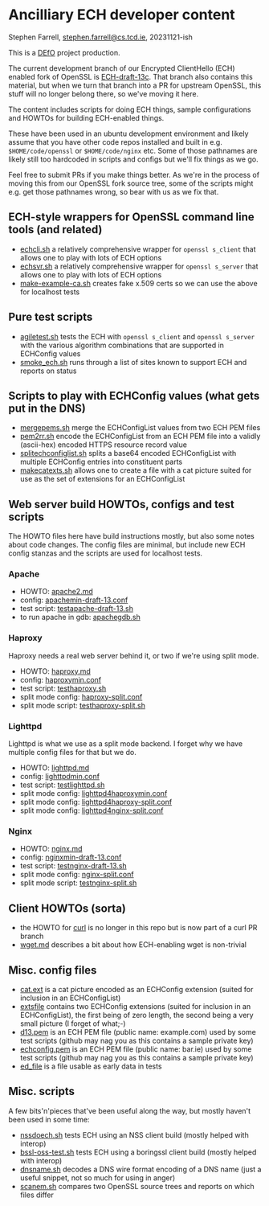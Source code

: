 # Ancilliary ECH developer content

Stephen Farrell, stephen.farrell@cs.tcd.ie, 20231121-ish

This is a [DEfO](https://defo.ie) project production.

The current development branch of our Encrypted ClientHello (ECH) enabled fork
of OpenSSL is
[ECH-draft-13c](https://github.com/sftcd/openssl/tree/ECH-draft-13c). That
branch also contains this material, but when we turn that branch into a PR for
upstream OpenSSL, this stuff will no longer belong there, so we've moving it
here.

The content includes scripts for doing ECH things, sample configurations and
HOWTOs for building ECH-enabled things.

These have been used in an ubuntu development environment and likely assume
that you have other code repos installed and built in e.g.
``$HOME/code/openssl`` or ``$HOME/code/nginx`` etc. Some of those pathnames are
likely still too hardcoded in scripts and configs but we'll fix things as we
go. 

Feel free to submit PRs if you make things better. As we're in the process of
moving this from our OpenSSL fork source tree, some of the scripts might e.g.
get those pathnames wrong, so bear with us as we fix that.

## ECH-style wrappers for OpenSSL command line tools (and related)

- [echcli.sh](echcli.sh) a relatively comprehensive wrapper for ``openssl s_client``
that allows one to play with lots of ECH options
- [echsvr.sh](echsvr.sh) a relatively comprehensive wrapper for ``openssl s_server``
that allows one to play with lots of ECH options
- [make-example-ca.sh](make-example-ca.sh) creates fake x.509 certs so we can
use the above for localhost tests

## Pure test scripts

- [agiletest.sh](agiletest.sh) tests the ECH with ``openssl s_client`` and
  ``openssl s_server`` with the various algorithm combinations that are
  supported in ECHConfig values
- [smoke_ech.sh](smoke_ech.sh) runs through a list of sites known to support
  ECH and reports on status

## Scripts to play with ECHConfig values (what gets put in the DNS)

- [mergepems.sh](mergepems.sh) merge the ECHConfigList values from two ECH PEM
  files
- [pem2rr.sh](pem2rr.sh) encode the ECHConfigList from an ECH PEM file into a
  validly (ascii-hex) encoded HTTPS resource record value
- [splitechconfiglist.sh](splitechconfiglist.sh) splits a base64 encoded
  ECHConfigList with multiple ECHConfig entries into constituent parts
- [makecatexts.sh](makecatexts.sh) allows one to create a file with a cat
  picture suited for use as the set of extensions for an ECHConfigList

## Web server build HOWTOs, configs and test scripts

The HOWTO files here have build instructions mostly, but also some notes about
code changes. The config files are minimal, but include new ECH config stanzas
and the scripts are used for localhost tests.

### Apache

- HOWTO: [apache2.md](apache2.md)
- config: [apachemin-draft-13.conf](apachemin-draft-13.conf)
- test script: [testapache-draft-13.sh](testapache-draft-13.sh)
- to run apache in gdb: [apachegdb.sh](apachegdb.sh)

### Haproxy

Haproxy needs a real web server behind it, or two if we're
using split mode.

- HOWTO: [haproxy.md](haproxy.md)
- config: [haproxymin.conf](haproxymin.conf)
- test script: [testhaproxy.sh](testhaproxy.sh)
- split mode config: [haproxy-split.conf](haproxy-split.conf)
- split mode script: [testhaproxy-split.sh](testhaproxy-split.sh)

### Lighttpd

Lighttpd is what we use as a split mode backend. I forget why we
have multiple config files for that but we do.

- HOWTO: [lighttpd.md](lighttpd.md)
- config: [lighttpdmin.conf](lighttpdmin.conf)
- test script: [testlighttpd.sh](testlighttpd.sh)
- split mode config: [lighttpd4haproxymin.conf](lighttpd4haproxymin.conf)
- split mode config: [lighttpd4haproxy-split.conf](lighttpd4haproxy-split.conf)
- split mode config: [lighttpd4nginx-split.conf](lighttpd4nginx-split.conf)

### Nginx

- HOWTO: [nginx.md](nginx.md)
- config: [nginxmin-draft-13.conf](nginxmin-draft-13.conf)
- test script: [testnginx-draft-13.sh](testnginx-draft-13.sh)
- split mode config: [nginx-split.conf](nginx-split.conf)
- split mode script: [testnginx-split.sh](testnginx-split.sh)

## Client HOWTOs (sorta)

- the HOWTO for [curl](https://github.com/sftcd/curl/blob/ECH-experimental/docs/ECH.md)
  is no longer in this repo but is now part of a curl PR branch
- [wget.md](wget.md) describes a bit about how ECH-enabling wget is non-trivial

## Misc. config files

- [cat.ext](cat.ext) is a cat picture encoded as an ECHConfig extension (suited
  for inclusion in an ECHConfigList)
- [extsfile](extsfile) contains two ECHConfig extensions (suited for inclusion
  in an ECHConfigList), the first being of zero length, the second being a very
  small picture (I forget of what;-)
- [d13.pem](d13.pem) is an ECH PEM file (public name: example.com) used by some
  test scripts (github may nag you as this contains a sample private key)
- [echconfig.pem](echconfig.pem) is an ECH PEM file (public name: bar.ie) used
  by some test scripts (github may nag you as this contains a sample private key)
- [ed_file](ed_file) is a file usable as early data in tests

## Misc. scripts

A few bits'n'pieces that've been useful along the way, but mostly haven't been
used in some time:

- [nssdoech.sh](nssdoech.sh) tests ECH using an NSS client build (mostly helped
  with interop)
- [bssl-oss-test.sh](bssl-oss-test.sh) tests ECH using a boringssl client build
  (mostly helped with interop)
- [dnsname.sh](dnsname.sh) decodes a DNS wire format encoding of a DNS name
  (just a useful snippet, not so much for using in anger)
- [scanem.sh](scanem.sh) compares two OpenSSL source trees and reports on which
  files differ
